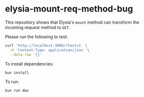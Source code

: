 # elysia-mount-req-method-bug

This repository shows that Elysia's `mount` method can transform the incoming request method to `GET`.

Please run the following to test:

```bash
curl 'http://localhost:3000/?test=1' \
  -H 'Content-Type: application/json' \
  --data-raw '{}'
```

To install dependencies:

```bash
bun install
```

To run:

```bash
bun run dev
```

